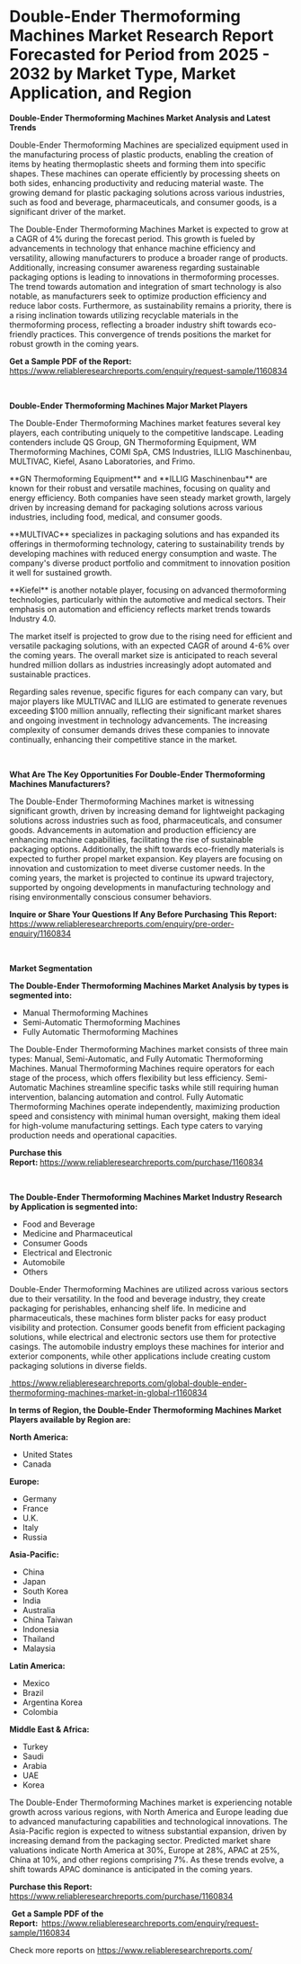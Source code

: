 <p><h1>Double-Ender Thermoforming Machines Market Research Report Forecasted for Period from 2025 -  2032 by Market Type, Market Application, and Region</h1></p><p><strong>Double-Ender Thermoforming Machines Market Analysis and Latest Trends</strong></p>
<p><p>Double-Ender Thermoforming Machines are specialized equipment used in the manufacturing process of plastic products, enabling the creation of items by heating thermoplastic sheets and forming them into specific shapes. These machines can operate efficiently by processing sheets on both sides, enhancing productivity and reducing material waste. The growing demand for plastic packaging solutions across various industries, such as food and beverage, pharmaceuticals, and consumer goods, is a significant driver of the market.</p><p>The Double-Ender Thermoforming Machines Market is expected to grow at a CAGR of 4% during the forecast period. This growth is fueled by advancements in technology that enhance machine efficiency and versatility, allowing manufacturers to produce a broader range of products. Additionally, increasing consumer awareness regarding sustainable packaging options is leading to innovations in thermoforming processes. The trend towards automation and integration of smart technology is also notable, as manufacturers seek to optimize production efficiency and reduce labor costs. Furthermore, as sustainability remains a priority, there is a rising inclination towards utilizing recyclable materials in the thermoforming process, reflecting a broader industry shift towards eco-friendly practices. This convergence of trends positions the market for robust growth in the coming years.</p></p>
<p><strong>Get a Sample PDF of the Report:&nbsp;</strong> <a href="https://www.reliableresearchreports.com/enquiry/request-sample/1160834?utm_campaign=3292&utm_medium=2&utm_source=Github&utm_content=ia&utm_term=22032025&utm_id=double-ender-thermoforming-machines">https://www.reliableresearchreports.com/enquiry/request-sample/1160834</a></p>
<p>&nbsp;</p>
<p><strong>Double-Ender Thermoforming Machines Major Market Players</strong></p>
<p><p>The Double-Ender Thermoforming Machines market features several key players, each contributing uniquely to the competitive landscape. Leading contenders include QS Group, GN Thermoforming Equipment, WM Thermoforming Machines, COMI SpA, CMS Industries, ILLIG Maschinenbau, MULTIVAC, Kiefel, Asano Laboratories, and Frimo. </p><p>**GN Thermoforming Equipment** and **ILLIG Maschinenbau** are known for their robust and versatile machines, focusing on quality and energy efficiency. Both companies have seen steady market growth, largely driven by increasing demand for packaging solutions across various industries, including food, medical, and consumer goods. </p><p>**MULTIVAC** specializes in packaging solutions and has expanded its offerings in thermoforming technology, catering to sustainability trends by developing machines with reduced energy consumption and waste. The company's diverse product portfolio and commitment to innovation position it well for sustained growth. </p><p>**Kiefel** is another notable player, focusing on advanced thermoforming technologies, particularly within the automotive and medical sectors. Their emphasis on automation and efficiency reflects market trends towards Industry 4.0. </p><p>The market itself is projected to grow due to the rising need for efficient and versatile packaging solutions, with an expected CAGR of around 4-6% over the coming years. The overall market size is anticipated to reach several hundred million dollars as industries increasingly adopt automated and sustainable practices.</p><p>Regarding sales revenue, specific figures for each company can vary, but major players like MULTIVAC and ILLIG are estimated to generate revenues exceeding $100 million annually, reflecting their significant market shares and ongoing investment in technology advancements. The increasing complexity of consumer demands drives these companies to innovate continually, enhancing their competitive stance in the market.</p></p>
<p>&nbsp;</p>
<p><strong>What Are The Key Opportunities For Double-Ender Thermoforming Machines Manufacturers?</strong></p>
<p><p>The Double-Ender Thermoforming Machines market is witnessing significant growth, driven by increasing demand for lightweight packaging solutions across industries such as food, pharmaceuticals, and consumer goods. Advancements in automation and production efficiency are enhancing machine capabilities, facilitating the rise of sustainable packaging options. Additionally, the shift towards eco-friendly materials is expected to further propel market expansion. Key players are focusing on innovation and customization to meet diverse customer needs. In the coming years, the market is projected to continue its upward trajectory, supported by ongoing developments in manufacturing technology and rising environmentally conscious consumer behaviors.</p></p>
<p><strong>Inquire or Share Your Questions If Any Before Purchasing This Report:</strong> <a href="https://www.reliableresearchreports.com/enquiry/pre-order-enquiry/1160834?utm_campaign=3292&utm_medium=2&utm_source=Github&utm_content=ia&utm_term=22032025&utm_id=double-ender-thermoforming-machines">https://www.reliableresearchreports.com/enquiry/pre-order-enquiry/1160834</a></p>
<p>&nbsp;</p>
<p><strong>Market Segmentation</strong></p>
<p><strong>The Double-Ender Thermoforming Machines Market Analysis by types is segmented into:</strong></p>
<p><ul><li>Manual Thermoforming Machines</li><li>Semi-Automatic Thermoforming Machines</li><li>Fully Automatic Thermoforming Machines</li></ul></p>
<p><p>The Double-Ender Thermoforming Machines market consists of three main types: Manual, Semi-Automatic, and Fully Automatic Thermoforming Machines. Manual Thermoforming Machines require operators for each stage of the process, which offers flexibility but less efficiency. Semi-Automatic Machines streamline specific tasks while still requiring human intervention, balancing automation and control. Fully Automatic Thermoforming Machines operate independently, maximizing production speed and consistency with minimal human oversight, making them ideal for high-volume manufacturing settings. Each type caters to varying production needs and operational capacities.</p></p>
<p><strong>Purchase this Report:&nbsp;</strong><a href="https://www.reliableresearchreports.com/purchase/1160834?utm_campaign=3292&utm_medium=2&utm_source=Github&utm_content=ia&utm_term=22032025&utm_id=double-ender-thermoforming-machines">https://www.reliableresearchreports.com/purchase/1160834</a></p>
<p>&nbsp;</p>
<p><strong>The Double-Ender Thermoforming Machines Market Industry Research by Application is segmented into:</strong></p>
<p><ul><li>Food and Beverage</li><li>Medicine and Pharmaceutical</li><li>Consumer Goods</li><li>Electrical and Electronic</li><li>Automobile</li><li>Others</li></ul></p>
<p><p>Double-Ender Thermoforming Machines are utilized across various sectors due to their versatility. In the food and beverage industry, they create packaging for perishables, enhancing shelf life. In medicine and pharmaceuticals, these machines form blister packs for easy product visibility and protection. Consumer goods benefit from efficient packaging solutions, while electrical and electronic sectors use them for protective casings. The automobile industry employs these machines for interior and exterior components, while other applications include creating custom packaging solutions in diverse fields.</p></p>
<p><a href="https://www.reliableresearchreports.com/global-double-ender-thermoforming-machines-market-in-global-r1160834?utm_campaign=3292&utm_medium=2&utm_source=Github&utm_content=ia&utm_term=22032025&utm_id=double-ender-thermoforming-machines">&nbsp;https://www.reliableresearchreports.com/global-double-ender-thermoforming-machines-market-in-global-r1160834</a></p>
<p><strong>In terms of Region, the Double-Ender Thermoforming Machines Market Players available by Region are:</strong></p>
<p>
    <p> <strong> North America: </strong>
        <ul>
            <li>United States</li>
            <li>Canada</li>
        </ul>
        </p> 
    <p> <strong> Europe: </strong>
        <ul>
            <li>Germany</li>
            <li>France</li>
            <li>U.K.</li>
            <li>Italy</li>
            <li>Russia</li>
        </ul>
        </p> 
    <p> <strong> Asia-Pacific: </strong>
        <ul>
            <li>China</li>
            <li>Japan</li>
            <li>South Korea</li>
            <li>India</li>
            <li>Australia</li>
            <li>China Taiwan</li>
            <li>Indonesia</li>
            <li>Thailand</li>
            <li>Malaysia</li>
        </ul>
        </p> 
    <p> <strong> Latin America: </strong>
        <ul>
            <li>Mexico</li>
            <li>Brazil</li>
            <li>Argentina Korea</li>
            <li>Colombia</li>
        </ul>
        </p> 
    <p> <strong> Middle East & Africa: </strong>
        <ul>
            <li>Turkey</li>
            <li>Saudi</li>
            <li>Arabia</li>
            <li>UAE</li>
            <li>Korea</li>
        </ul>
    </p>
    </p>
<p><p>The Double-Ender Thermoforming Machines market is experiencing notable growth across various regions, with North America and Europe leading due to advanced manufacturing capabilities and technological innovations. The Asia-Pacific region is expected to witness substantial expansion, driven by increasing demand from the packaging sector. Predicted market share valuations indicate North America at 30%, Europe at 28%, APAC at 25%, China at 10%, and other regions comprising 7%. As these trends evolve, a shift towards APAC dominance is anticipated in the coming years.</p></p>
<p><strong>Purchase this Report: </strong><a href="https://www.reliableresearchreports.com/purchase/1160834?utm_campaign=3292&utm_medium=2&utm_source=Github&utm_content=ia&utm_term=22032025&utm_id=double-ender-thermoforming-machines">https://www.reliableresearchreports.com/purchase/1160834</a></p>
<p>&nbsp;<strong>Get a Sample PDF of the Report:&nbsp;&nbsp;</strong><a href="https://www.reliableresearchreports.com/enquiry/request-sample/1160834?utm_campaign=3292&utm_medium=2&utm_source=Github&utm_content=ia&utm_term=22032025&utm_id=double-ender-thermoforming-machines">https://www.reliableresearchreports.com/enquiry/request-sample/1160834</a></p>
<p><strong></strong></p>
<p>Check more reports on <a href="https://www.reliableresearchreports.com/?utm_campaign=3292&utm_medium=2&utm_source=Github&utm_content=ia&utm_term=22032025&utm_id=double-ender-thermoforming-machines">https://www.reliableresearchreports.com/</a></p>